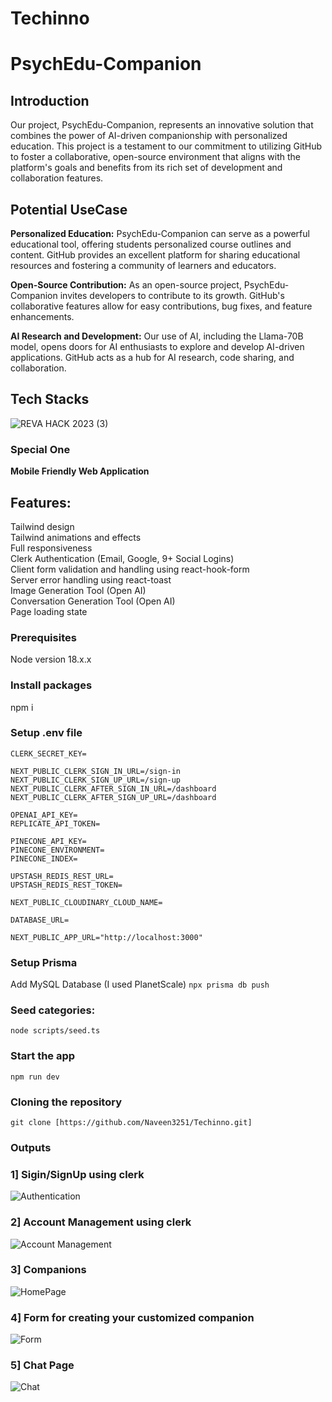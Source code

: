# Techinno

#                                                                    PsychEdu-Companion

## Introduction
Our project, PsychEdu-Companion, represents an innovative solution that combines the power of AI-driven companionship with personalized education. This project is a testament to our commitment to utilizing GitHub to foster a collaborative, open-source environment that aligns with the platform's goals and benefits from its rich set of development and collaboration features.

## Potential UseCase
**Personalized Education:** PsychEdu-Companion can serve as a powerful educational tool, offering students personalized course outlines and content. GitHub provides an excellent platform for sharing educational resources and fostering a community of learners and educators.

**Open-Source Contribution:** As an open-source project, PsychEdu-Companion invites developers to contribute to its growth. GitHub's collaborative features allow for easy contributions, bug fixes, and feature enhancements.

**AI Research and Development:** Our use of AI, including the Llama-70B model, opens doors for AI enthusiasts to explore and develop AI-driven applications. GitHub acts as a hub for AI research, code sharing, and collaboration.

## Tech Stacks
![REVA HACK 2023 (3)](https://github.com/Naveen3251/Techinno/assets/114800360/be258183-9016-4a19-b513-f671ddea9771)

### Special One
**Mobile Friendly Web Application**

## Features:
Tailwind design<br>
Tailwind animations and effects<br>
Full responsiveness<br>
Clerk Authentication (Email, Google, 9+ Social Logins)<br>
Client form validation and handling using react-hook-form<br>
Server error handling using react-toast<br>
Image Generation Tool (Open AI)<br>
Conversation Generation Tool (Open AI)<br>
Page loading state<br>

### Prerequisites
Node version 18.x.x

### Install packages
npm i<br>
### Setup .env file
```NEXT_PUBLIC_CLERK_PUBLISHABLE_KEY=
CLERK_SECRET_KEY=

NEXT_PUBLIC_CLERK_SIGN_IN_URL=/sign-in
NEXT_PUBLIC_CLERK_SIGN_UP_URL=/sign-up
NEXT_PUBLIC_CLERK_AFTER_SIGN_IN_URL=/dashboard
NEXT_PUBLIC_CLERK_AFTER_SIGN_UP_URL=/dashboard

OPENAI_API_KEY=
REPLICATE_API_TOKEN=

PINECONE_API_KEY=
PINECONE_ENVIRONMENT=
PINECONE_INDEX=

UPSTASH_REDIS_REST_URL=
UPSTASH_REDIS_REST_TOKEN=

NEXT_PUBLIC_CLOUDINARY_CLOUD_NAME=

DATABASE_URL=

NEXT_PUBLIC_APP_URL="http://localhost:3000"
```

### Setup Prisma
Add MySQL Database (I used PlanetScale)
```npx prisma db push```

### Seed categories:
```node scripts/seed.ts```

### Start the app
```npm run dev```

### Cloning the repository
```git clone [https://github.com/Naveen3251/Techinno.git]```

### Outputs

### 1] Sigin/SignUp using clerk
![Authentication](https://github.com/Naveen3251/Techinno/assets/114800360/b36e57e9-6a18-441f-a0c9-e85437a0f181)

### 2] Account Management using clerk
![Account Management](https://github.com/Naveen3251/Techinno/assets/114800360/d7bfc92c-b68f-4e74-816f-8bf57831f57c)

### 3] Companions
![HomePage](https://github.com/Naveen3251/Techinno/assets/114800360/31d1853f-7355-4258-9393-79421538fc5d)

### 4] Form for creating your customized companion
![Form](https://github.com/Naveen3251/Techinno/assets/114800360/de277418-5bc6-4231-8e11-0fa7e4256265)

### 5] Chat Page
![Chat](https://github.com/Naveen3251/Techinno/assets/114800360/368d3904-27d2-4a52-92c9-472d94c2d726)

